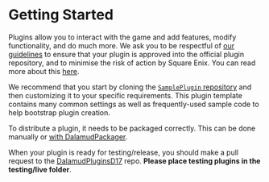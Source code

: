 # Getting Started

Plugins allow you to interact with the game and add features, modify
functionality, and do much more. We ask you to be respectful of
[our guidelines](../plugin-publishing/restrictions.md) to ensure that your
plugin is approved into the official plugin repository, and to minimise the risk
of action by Square Enix. You can read more about this
[here](../plugin-publishing/approval-process.md).

We recommend that you start by cloning the [`SamplePlugin`
repository][sample-plugin] and then customizing it to your specific
requirements. This plugin template contains many common settings as well as
frequently-used sample code to help bootstrap plugin creation.

To distribute a plugin, it needs to be packaged correctly. This can be done
manually or [with DalamudPackager](https://github.com/goatcorp/DalamudPackager).

When your plugin is ready for testing/release, you should make a pull request to
the [DalamudPluginsD17](https://github.com/goatcorp/DalamudPluginsD17) repo.
**Please place testing plugins in the testing/live folder**.

[sample-plugin]: https://github.com/goatcorp/SamplePlugin

